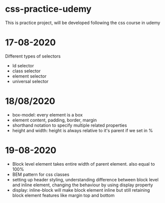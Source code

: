 # css-practice-udemy

This is practice project, will be developed following the css course in udemy

# 17-08-2020

Different types of selectors

- Id selector
- class selector
- element selector
- universal selector

# 18/08/2020

- box-model: every element is a box
- element content, padding, border, margin
- shorthand notation to specify multiple related properties
- height and width: height is always relative to it's parent if we set in %

# 19-08-2020

- Block level element takes entire width of parent element. also equal to 100%
- BEM pattern for css classes
- setting up header styling, understanding difference between block level and inline element, changing the behaviour by using display property
- display: inline-block will make block element inline but still retaining block element features like margin top and bottom

